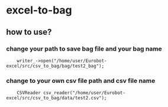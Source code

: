 # excel-to-bag
## how to use?
### change  your path to save bag file and your bag name
        writer_->open("/home/user/Eurobot-excel/src/csv_to_bag/bag/test2_bag");
### change to your own csv file path and csv file name
        CSVReader csv_reader("/home/user/Eurobot-excel/src/csv_to_bag/data/test2.csv");
